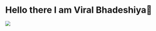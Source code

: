 # Hello there I am Viral Bhadeshiya👋

![](https://github.com/halfrost/halfrost/blob/master/icons/header_.png)







